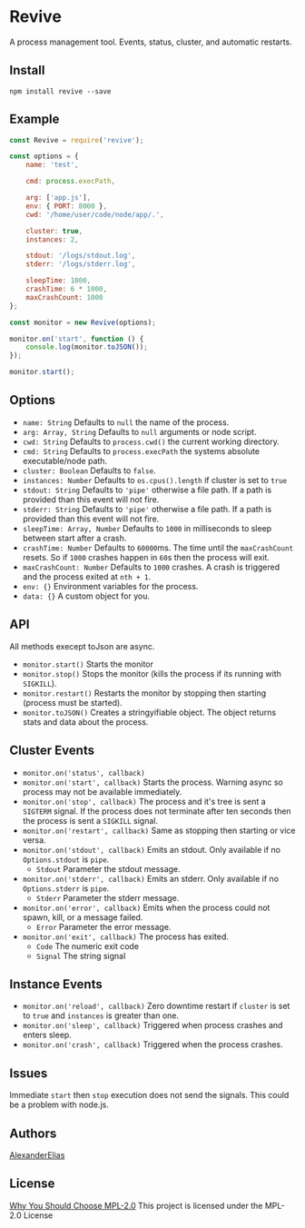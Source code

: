 
# Revive
A process management tool. Events, status, cluster, and automatic restarts.

## Install
```
npm install revive --save
```

## Example
```JavaScript
const Revive = require('revive');

const options = {
	name: 'test',

	cmd: process.execPath,

	arg: ['app.js'],
	env: { PORT: 8000 },
	cwd: '/home/user/code/node/app/.',

	cluster: true,
	instances: 2,

	stdout: '/logs/stdout.log',
	stderr: '/logs/stderr.log',

	sleepTime: 1000,
	crashTime: 6 * 1000,
	maxCrashCount: 1000
};

const monitor = new Revive(options);

monitor.on('start', function () {
	console.log(monitor.toJSON());
});

monitor.start();
```

## Options
- `name: String`                Defaults to `null` the name of the process.
- `arg: Array, String`          Defaults to `null` arguments or node script.
- `cwd: String`                 Defaults to `process.cwd()` the current working directory.
- `cmd: String`                 Defaults to `process.execPath` the systems absolute executable/node path.
- `cluster: Boolean`            Defaults to `false`.
- `instances: Number`           Defaults to `os.cpus().length` if cluster is set to `true`
- `stdout: String`              Defaults to `'pipe'` otherwise a file path. If a path is provided than this event will not fire.
- `stderr: String`              Defaults to `'pipe'` otherwise a file path. If a path is provided than this event will not fire.
- `sleepTime: Array, Number`    Defaults to `1000` in milliseconds to sleep between start after a crash.
- `crashTime: Number`           Defaults to `60000`ms. The time until the `maxCrashCount` resets. So if `1000` crashes happen in `60`s then the process will exit.
- `maxCrashCount: Number`       Defaults to `1000` crashes. A crash is triggered and the process exited at `nth + 1`.
- `env: {}`                     Environment variables for the process.
- `data: {}`                    A custom object for you.

## API
All methods execept toJson are async.
- `monitor.start()` Starts the monitor
- `monitor.stop()` Stops the monitor (kills the process if its running with `SIGKILL`).
- `monitor.restart()` Restarts the monitor by stopping then starting (process must be started).
- `monitor.toJSON()` Creates a stringyifiable object. The object returns stats and data about the process.

## Cluster Events
- `monitor.on('status', callback)`
- `monitor.on('start', callback)` Starts the process. Warning async so process may not be available immediately.
- `monitor.on('stop', callback)`  The process and it's tree is sent a `SIGTERM` signal. If the process does not terminate after ten seconds then the process is sent a `SIGKILL` signal.
- `monitor.on('restart', callback)` Same as stopping then starting or vice versa.
- `monitor.on('stdout', callback)` Emits an stdout. Only available if no `Options.stdout` is `pipe`.
	- `Stdout` Parameter the stdout message.
- `monitor.on('stderr', callback)` Emits an stderr. Only available if no `Options.stderr` is `pipe`.
	- `Stderr` Parameter the stderr message.
- `monitor.on('error', callback)` Emits when the process could not spawn, kill, or a message failed.
	- `Error` Parameter the error message.
- `monitor.on('exit', callback)` The process has exited.
	- `Code` The numeric exit code
	- `Signal` The string signal


## Instance Events
- `monitor.on('reload', callback)` Zero downtime restart if `cluster` is set to `true` and `instances` is greater than one.
- `monitor.on('sleep', callback)` Triggered when process crashes and enters sleep.
- `monitor.on('crash', callback)` Triggered when the process crashes.


## Issues
Immediate `start` then `stop` execution does not send the signals. This could be a problem with node.js.

## Authors
[AlexanderElias](https://github.com/AlexanderElias)

## License
[Why You Should Choose MPL-2.0](http://veldstra.org/2016/12/09/you-should-choose-mpl2-for-your-opensource-project.html)
This project is licensed under the MPL-2.0 License
